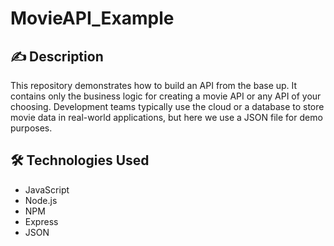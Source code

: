   # MovieAPI_Example 
  
  ## ✍️ Description 
  This repository demonstrates how to build an API from the base up. It contains only the business logic for creating a movie API or any API of your choosing. 
  Development teams typically use the cloud or a database to store movie data in real-world applications, but here we use a JSON file for demo purposes.
  
  
  ## 🛠️ Technologies Used
  
  - JavaScript
  - Node.js
  - NPM
  - Express
  - JSON
            
 
